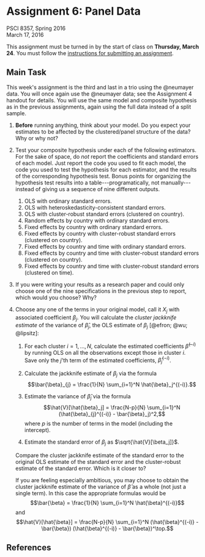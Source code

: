 # Assignment 6: Panel Data
PSCI 8357, Spring 2016  
March 17, 2016  

This assignment must be turned in by the start of class on **Thursday, March 24**.  You must follow the [instructions for submitting an assignment](http://bkenkel.com/psci8357/submission-instructions.pdf).


## Main Task

This week's assignment is the third and last in a trio using the @neumayer data.  You will once again use the @neumayer data; see the Assignment 4 handout for details.  You will use the same model and composite hypothesis as in the previous assignments, again using the full data instead of a split sample.

1. **Before** running anything, think about your model.  Do you expect your estimates to be affected by the clustered/panel structure of the data?  Why or why not?

2. Test your composite hypothesis under each of the following estimators.  For the sake of space, do *not* report the coefficients and standard errors of each model.  Just report the code you used to fit each model, the code you used to test the hypothesis for each estimator, and the results of the corresponding hypothesis test.  Bonus points for organizing the hypothesis test results into a table---programatically, not manually---instead of giving us a sequence of nine different outputs.

    1. OLS with ordinary standard errors.
    2. OLS with heteroskedasticity-consistent standard errors.
    3. OLS with cluster-robust standard errors (clustered on country).
    4. Random effects by country with ordinary standard errors.
    5. Fixed effects by country with ordinary standard errors.
    6. Fixed effects by country with cluster-robust standard errors (clustered on country).
    7. Fixed effects by country and time with ordinary standard errors.
    8. Fixed effects by country and time with cluster-robust standard errors (clustered on country).
    9. Fixed effects by country and time with cluster-robust standard errors (clustered on time).

3. If you were writing your results as a research paper and could only choose one of the nine specifications in the previous step to report, which would you choose?  Why?

4. Choose any one of the terms in your original model, call it $X_j$ with associated coefficient $\beta_j$.  You will calculate the *cluster jackknife estimate* of the variance of $\hat{\beta}_j$, the OLS estimate of $\beta_j$ [@efron; @wu; @lipsitz]:

    1. For each cluster $i = 1, \ldots, N$, calculate the estimated coefficients $\hat{\beta}^{(-i)}$ by running OLS on all the observations except those in cluster $i$.  Save only the $j$'th term of the estimated coefficients, $\hat{\beta}_{j}^{(-i)}$.

    2. Calculate the jackknife estimate of $\beta_j$ via the formula $$\bar{\beta}_{j} = \frac{1}{N} \sum_{i=1}^N \hat{\beta}_j^{(-i)}.$$

    3. Estimate the variance of $\hat{\beta}_j$ via the formula $$\hat{V}[\hat{\beta}_j] = \frac{N-p}{N} \sum_{i=1}^N (\hat{\beta}_{j}^{(-i)} - \bar{\beta}_j)^2,$$ where $p$ is the number of terms in the model (including the intercept).

    4. Estimate the standard error of $\beta_j$ as $\sqrt{\hat{V}[\beta_j]}$.

    Compare the cluster jackknife estimate of the standard error to the original OLS estimate of the standard error and the cluster-robust estimate of the standard error.  Which is it closer to?

    If you are feeling especially ambitious, you may choose to obtain the cluster jackknife estimate of the variance of $\hat{\beta}$ as a whole (not just a single term).  In this case the appropriate formulas would be $$\bar{\beta} = \frac{1}{N} \sum_{i=1}^N \hat{\beta}^{(-i)}$$ and $$\hat{V}[\hat{\beta}] = \frac{N-p}{N} \sum_{i=1}^N (\hat{\beta}^{(-i)} - \bar{\beta}) (\hat{\beta}^{(-i)} - \bar{\beta})^\top.$$


## References
